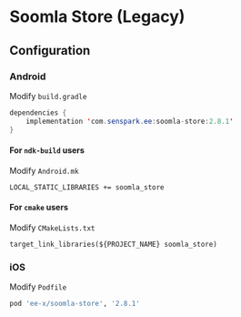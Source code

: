 # Soomla Store (Legacy)
## Configuration
### Android
Modify `build.gradle`
```java
dependencies {
    implementation 'com.senspark.ee:soomla-store:2.8.1'
}
```

#### For `ndk-build` users
Modify `Android.mk`
```
LOCAL_STATIC_LIBRARIES += soomla_store
```

#### For `cmake` users
Modify `CMakeLists.txt`
```
target_link_libraries(${PROJECT_NAME} soomla_store)
```

### iOS
Modify `Podfile`
```ruby
pod 'ee-x/soomla-store', '2.8.1'
```